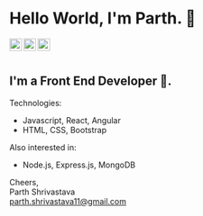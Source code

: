 # Hello World, I'm Parth. 👋

<a href="https://www.linkedin.com/in/parth-shrivastava-3267b2146/">
  <img align="left" alt="Parth Shrivastava - LinkedIn" width="22px" src="https://cdn.jsdelivr.net/npm/simple-icons@v3/icons/linkedin.svg"/>
</a>
<a href="https://twitter.com/paaarth_97">
  <img align="left" alt="Parth Shrivastava - Twitter" width="22px" src="https://cdn.jsdelivr.net/npm/simple-icons@v3/icons/twitter.svg"/>
</a>
<a href="https://www.facebook.com/parthshrivastava11">
  <img align="left" alt="Parth Shrivastava - Facebook" width="22px" src="https://cdn.jsdelivr.net/npm/simple-icons@v3/icons/facebook.svg"/>
</a>
<br />
<br />

## I'm a Front End Developer 🚀.  

Technologies:
- Javascript, React, Angular 
- HTML, CSS, Bootstrap 

Also interested in:
- Node.js, Express.js, MongoDB

Cheers,  
Parth Shrivastava  
parth.shrivastava11@gmail.com
